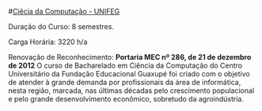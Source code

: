 #[Ciêcia da Computação - UNIFEG](https://www.unifeg.edu.br/webacademico/site/descricaocurso.jsp?codigocurso=101)

Duração do Curso: 8 semestres.

Carga Horária: 3220 h/a

Renovação de Reconhecimento: **Portaria MEC nº 286, de 21 de dezembro de 2012** O curso de Bacharelado em Ciência da Computação do Centro Universitário da Fundação Educacional Guaxupé foi criado com o objetivo de atender à grande demanda por profissionais da área de informática, nesta região, marcada, nas últimas décadas pelo crescimento populacional e pelo grande desenvolvimento econômico, sobretudo da agroindústria. 
